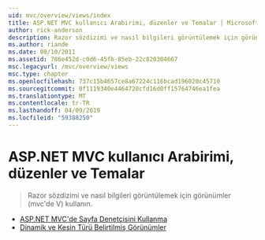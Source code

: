 ```yaml
---
uid: mvc/overview/views/index
title: ASP.NET MVC kullanıcı Arabirimi, düzenler ve Temalar | Microsoft Docs
author: rick-anderson
description: Razor sözdizimi ve nasıl bilgileri görüntülemek için görünümler (mvc'de V) kullanın.
ms.author: riande
ms.date: 08/10/2011
ms.assetid: 786e452d-c0d6-45fb-85eb-22c820304667
msc.legacyurl: /mvc/overview/views
msc.type: chapter
ms.openlocfilehash: 737c15b4657ce8a67224c116bcad196020c45710
ms.sourcegitcommit: 0f1119340e4464720cfd16d0ff15764746ea1fea
ms.translationtype: MT
ms.contentlocale: tr-TR
ms.lasthandoff: 04/09/2019
ms.locfileid: "59388250"
---
```

# <a name="aspnet-mvc-ui-layouts-and-themes"></a>ASP.NET MVC kullanıcı Arabirimi, düzenler ve Temalar

> Razor sözdizimi ve nasıl bilgileri görüntülemek için görünümler (mvc'de V) kullanın.


- [ASP.NET MVC'de Sayfa Denetçisini Kullanma](using-page-inspector-in-aspnet-mvc.md)
- [Dinamik ve Kesin Türü Belirtilmiş Görünümler](dynamic-v-strongly-typed-views.md)
